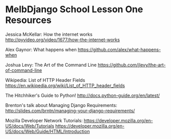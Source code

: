 # MelbDjango School Lesson One Resources

Jessica McKellar: How the internet works
http://pyvideo.org/video/1677/how-the-internet-works

Alex Gaynor: What happens when
https://github.com/alex/what-happens-when

Joshua Levy: The Art of the Command Line
https://github.com/jlevy/the-art-of-command-line

Wikipedia: List of HTTP Header Fields
https://en.wikipedia.org/wiki/List_of_HTTP_header_fields

The Hitchhiker's Guide to Python!
http://docs.python-guide.org/en/latest/

Brenton's talk about Managing Django Requirements:
http://slides.com/brntn/managing-your-django-requirements/

Mozilla Developer Network Tutorials:
https://developer.mozilla.org/en-US/docs/Web/Tutorials
https://developer.mozilla.org/en-US/docs/Web/Guide/HTML/Introduction

